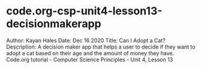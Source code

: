 # code.org-csp-unit4-lesson13-decisionmakerapp
Author: Kayan Hales
Date: Dec 16 2020
Title: Can I Adopt a Cat?
Description: A decision maker app that helps a user to decide if they want to adopt a cat based on their age and the amount of money they have. 
  Code.org tutorial - Computer Science Principles - Unit 4, Lesson 13

